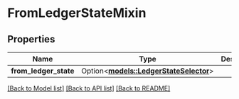 # FromLedgerStateMixin

## Properties

Name | Type | Description | Notes
------------ | ------------- | ------------- | -------------
**from_ledger_state** | Option<[**models::LedgerStateSelector**](LedgerStateSelector.md)> |  | [optional]

[[Back to Model list]](../README.md#documentation-for-models) [[Back to API list]](../README.md#documentation-for-api-endpoints) [[Back to README]](../README.md)



